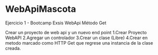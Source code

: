 # WebApiMascota
Ejercicio 1 - Bootcamp Exsis WebApi Método Get

Crear un proyecto de web api y un nuevo end point
1.Crear Proyecto WebAPI
2.Agregar un controlador
3.Crear un clase (Libre)
4.Crear en metodo marcado como HTTP Get que regrese una instancia de la clase creada.